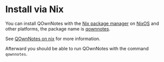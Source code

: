 # Install via Nix

You can install QOwnNotes with the [Nix package manager](https://nixos.wiki/wiki/Nix_package_manager) on [NixOS](https://nixos.org/) and other platforms, the package name is [qownnotes](https://search.nixos.org/packages?channel=unstable&show=qownnotes).

See [QOwnNotes on nix](https://search.nixos.org/packages?channel=unstable&show=qownnotes) for more information.

Afterward you should be able to run QOwnNotes with the command `qownnotes`.
